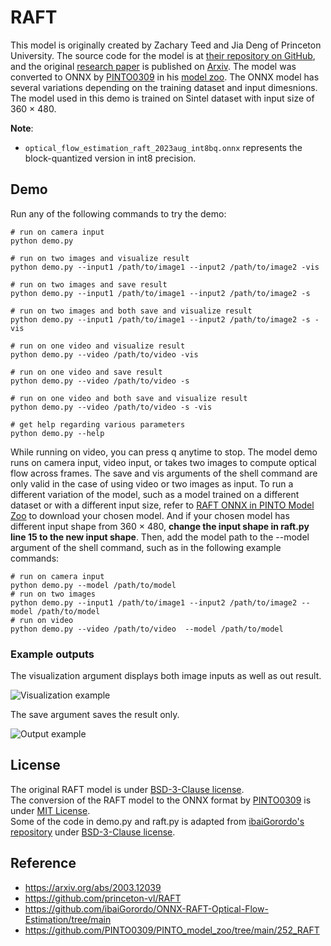# RAFT
This model is originally created by Zachary Teed and Jia Deng of Princeton University. The source code for the model is at [their repository on GitHub](https://github.com/princeton-vl/RAFT), and the original [research paper](https://arxiv.org/abs/2003.12039) is published on [Arxiv](https://arxiv.org/abs/2003.12039). The model was converted to ONNX by [PINTO0309](https://github.com/PINTO0309) in his [model zoo](https://github.com/PINTO0309/PINTO_model_zoo/tree/main/252_RAFT). The ONNX model has several variations depending on the training dataset and input dimesnions. The model used in this demo is trained on Sintel dataset with input size of 360 $\times$ 480.

**Note**:
- `optical_flow_estimation_raft_2023aug_int8bq.onnx` represents the block-quantized version in int8 precision.

## Demo

Run any of the following commands to try the demo:

```shell
# run on camera input
python demo.py

# run on two images and visualize result
python demo.py --input1 /path/to/image1 --input2 /path/to/image2 -vis

# run on two images and save result
python demo.py --input1 /path/to/image1 --input2 /path/to/image2 -s

# run on two images and both save and visualize result
python demo.py --input1 /path/to/image1 --input2 /path/to/image2 -s -vis

# run on one video and visualize result
python demo.py --video /path/to/video -vis

# run on one video and save result
python demo.py --video /path/to/video -s

# run on one video and both save and visualize result
python demo.py --video /path/to/video -s -vis

# get help regarding various parameters
python demo.py --help
```

While running on video, you can press q anytime to stop. The model demo runs on camera input, video input, or takes two images to compute optical flow across frames. The save and vis arguments of the shell command are only valid in the case of using video or two images as input. To run a different variation of the model, such as a model trained on a different dataset or with a different input size, refer to [RAFT ONNX in PINTO Model Zoo](https://github.com/PINTO0309/PINTO_model_zoo/tree/main/252_RAFT) to download your chosen model. And if your chosen model has different input shape from 360 $\times$ 480, **change the input shape in raft.py line 15 to the new input shape**. Then, add the model path to the --model argument of the shell command, such as in the following example commands:

```shell
# run on camera input
python demo.py --model /path/to/model
# run on two images
python demo.py --input1 /path/to/image1 --input2 /path/to/image2 --model /path/to/model
# run on video
python demo.py --video /path/to/video  --model /path/to/model
```

### Example outputs
The visualization argument displays both image inputs as well as out result.

![Visualization example](./example_outputs/vis.png)

The save argument saves the result only.

![Output example](./example_outputs/result.jpg)



## License

The original RAFT model is under [BSD-3-Clause license](./BSD-3-LICENSE.txt). <br />
The conversion of the RAFT model to the ONNX format by [PINTO0309](https://github.com/PINTO0309/PINTO_model_zoo/tree/main/252_RAFT) is under [MIT License](./MITLICENSE.txt). <br />
Some of the code in demo.py and raft.py is adapted from [ibaiGorordo's repository](https://github.com/ibaiGorordo/ONNX-RAFT-Optical-Flow-Estimation/tree/main) under [BSD-3-Clause license](./BSD-3-LICENSE.txt).<br />

## Reference

- https://arxiv.org/abs/2003.12039
- https://github.com/princeton-vl/RAFT
- https://github.com/ibaiGorordo/ONNX-RAFT-Optical-Flow-Estimation/tree/main
- https://github.com/PINTO0309/PINTO_model_zoo/tree/main/252_RAFT
